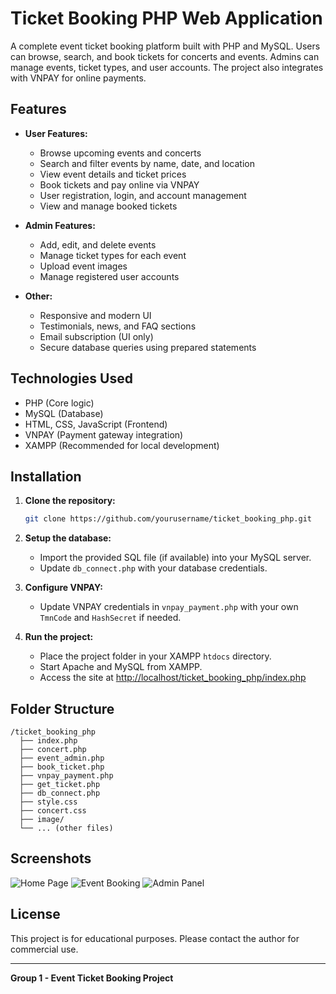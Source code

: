 # Ticket Booking PHP Web Application

A complete event ticket booking platform built with PHP and MySQL. Users can browse, search, and book tickets for concerts and events. Admins can manage events, ticket types, and user accounts. The project also integrates with VNPAY for online payments.

## Features

- **User Features:**
  - Browse upcoming events and concerts
  - Search and filter events by name, date, and location
  - View event details and ticket prices
  - Book tickets and pay online via VNPAY
  - User registration, login, and account management
  - View and manage booked tickets

- **Admin Features:**
  - Add, edit, and delete events
  - Manage ticket types for each event
  - Upload event images
  - Manage registered user accounts

- **Other:**
  - Responsive and modern UI
  - Testimonials, news, and FAQ sections
  - Email subscription (UI only)
  - Secure database queries using prepared statements

## Technologies Used

- PHP (Core logic)
- MySQL (Database)
- HTML, CSS, JavaScript (Frontend)
- VNPAY (Payment gateway integration)
- XAMPP (Recommended for local development)

## Installation

1. **Clone the repository:**
   ```bash
   git clone https://github.com/yourusername/ticket_booking_php.git
   ```

2. **Setup the database:**
   - Import the provided SQL file (if available) into your MySQL server.
   - Update `db_connect.php` with your database credentials.

3. **Configure VNPAY:**
   - Update VNPAY credentials in `vnpay_payment.php` with your own `TmnCode` and `HashSecret` if needed.

4. **Run the project:**
   - Place the project folder in your XAMPP `htdocs` directory.
   - Start Apache and MySQL from XAMPP.
   - Access the site at [http://localhost/ticket_booking_php/index.php](http://localhost/ticket_booking_php/index.php)

## Folder Structure

```
/ticket_booking_php
  ├── index.php
  ├── concert.php
  ├── event_admin.php
  ├── book_ticket.php
  ├── vnpay_payment.php
  ├── get_ticket.php
  ├── db_connect.php
  ├── style.css
  ├── concert.css
  ├── image/
  └── ... (other files)
```

## Screenshots

![Home Page](screenshots/home.png)
![Event Booking](screenshots/booking.png)
![Admin Panel](screenshots/admin.png)

## License

This project is for educational purposes. Please contact the author for commercial use.

---

**Group 1 - Event Ticket Booking Project**
